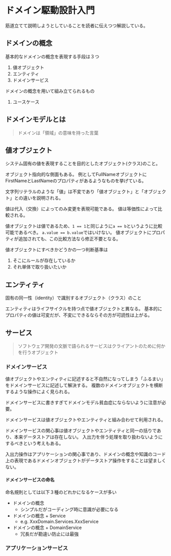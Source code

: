 # ドメイン駆動設計入門

筋道立てて説明しようとしていることを読者に伝えつつ解説している。

## ドメインの概念

基本的なドメインの概念を表現する手段は３つ

1. 値オブジェクト
2. エンティティ
3. ドメインサービス

ドメインの概念を用いて組み立てられるもの

1. ユースケース

## ドメインモデルとは

> ドメインは「領域」の意味を持った言葉

## 値オブジェクト

システム固有の値を表現することを目的としたオブジェクト(クラス)のこと。

オブジェクト指向的な側面もある。
例としてFullNameオブジェクトにFirstNameとLastNameのプロパティがあるようなものを挙げている。

文字列リテラルのような「値」は不変であり「値オブジェクト」と「オブジェクト」との違いを説明される。

値は代入（交換）によってのみ変更を表現可能である。
値は等価性によって比較される。

値オブジェクトは値であるため、`1 == 1`と同じように`a == b`というように比較可能であるべき。
`a.value == b.value`ではいけない。
値オブジェクトにプロパティが追加されても、この比較方法なら修正不要となる。


値オブジェクトにすべきかどうかの一つ判断基準は
1. そこにルールが存在しているか
2. それ単体で取り扱いたいか

## エンティティ

固有の同一性（identity）で識別するオブジェクト（クラス）のこと

エンティティはライフサイクルを持つ点で値オブジェクトと異なる。
基本的にプロパティの値は可変だが、不変にできるならその方が可読性は上がる。

## サービス

> ソフトウェア開発の文脈で語られるサービスはクライアントのために何かを行うオブジェクト

### ドメインサービス

値オブジェクトやエンティティに記述すると不自然になってしまう「ふるまい」をドメインサービスに記述して解決する。
複数のドメインオブジェクトを横断するような操作によく見られる。

ドメインサービスに書きすぎてドメインモデル貧血症にならないように注意が必要。

ドメインサービスは値オブジェクトやエンティティと組み合わせて利用される。

ドメインサービスの関心事は値オブジェクトやエンティティと同一の括りであり、本来データストアは存在しない。
入出力を伴う処理を取り扱わないようにするべきという考えもある。

入出力操作はアプリケーションの関心事であり、ドメインの概念や知識のコード上の表現であるドメインオブジェクトがデータストア操作をすることは望ましくない。

#### ドメインサービスの命名

命名規則としては以下３種のどれかになるケースが多い

- ドメインの概念
  - シンプルだがコーディング時に意識が必要になる
- ドメインの概念 + Service
  - e.g. XxxDomain.Services.XxxService
- ドメインの概念 + DomainService
  - 冗長だが勘違い防止には最強

### アプリケーションサービス


